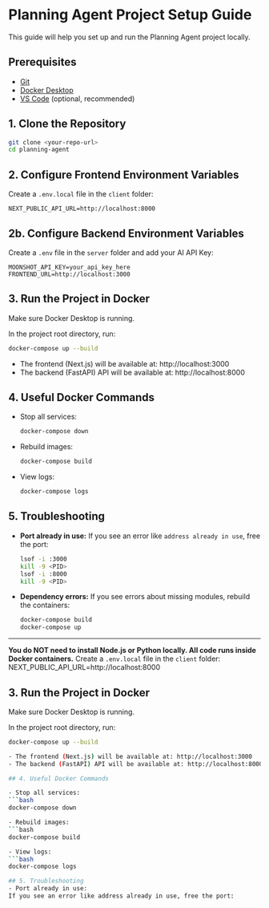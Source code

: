 # Planning Agent Project Setup Guide

This guide will help you set up and run the Planning Agent project locally.

## Prerequisites

- [Git](https://git-scm.com/downloads)
- [Docker Desktop](https://www.docker.com/products/docker-desktop/)
- [VS Code](https://code.visualstudio.com/) (optional, recommended)

## 1. Clone the Repository

```bash
git clone <your-repo-url>
cd planning-agent
```

## 2. Configure Frontend Environment Variables

Create a `.env.local` file in the `client` folder:

```
NEXT_PUBLIC_API_URL=http://localhost:8000
```

## 2b. Configure Backend Environment Variables

Create a `.env` file in the `server` folder and add your AI API Key:

```
MOONSHOT_API_KEY=your_api_key_here
FRONTEND_URL=http://localhost:3000
```

## 3. Run the Project in Docker

Make sure Docker Desktop is running.

In the project root directory, run:

```bash
docker-compose up --build
```

- The frontend (Next.js) will be available at: http://localhost:3000
- The backend (FastAPI) API will be available at: http://localhost:8000

## 4. Useful Docker Commands

- Stop all services:
  ```bash
  docker-compose down
  ```
- Rebuild images:
  ```bash
  docker-compose build
  ```
- View logs:
  ```bash
  docker-compose logs
  ```

## 5. Troubleshooting

- **Port already in use:**
  If you see an error like `address already in use`, free the port:
  ```bash
  lsof -i :3000
  kill -9 <PID>
  lsof -i :8000
  kill -9 <PID>
  ```
- **Dependency errors:**
  If you see errors about missing modules, rebuild the containers:
  ```bash
  docker-compose build
  docker-compose up
  ```

---

**You do NOT need to install Node.js or Python locally. All code runs inside Docker containers.**
Create a `.env.local` file in the `client` folder:
NEXT_PUBLIC_API_URL=http://localhost:8000


## 3. Run the Project in Docker

Make sure Docker Desktop is running.

In the project root directory, run:

```bash
docker-compose up --build

- The frontend (Next.js) will be available at: http://localhost:3000
- The backend (FastAPI) API will be available at: http://localhost:8000

## 4. Useful Docker Commands

- Stop all services:
```bash
docker-compose down

- Rebuild images:
```bash
docker-compose build

- View logs:
```bash
docker-compose logs

## 5. Troubleshooting
- Port already in use:
If you see an error like address already in use, free the port: